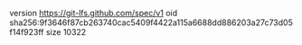 version https://git-lfs.github.com/spec/v1
oid sha256:9f3646f87cb263740cac5409f4422a115a6688dd886203a27c73d05f14f923ff
size 10322
